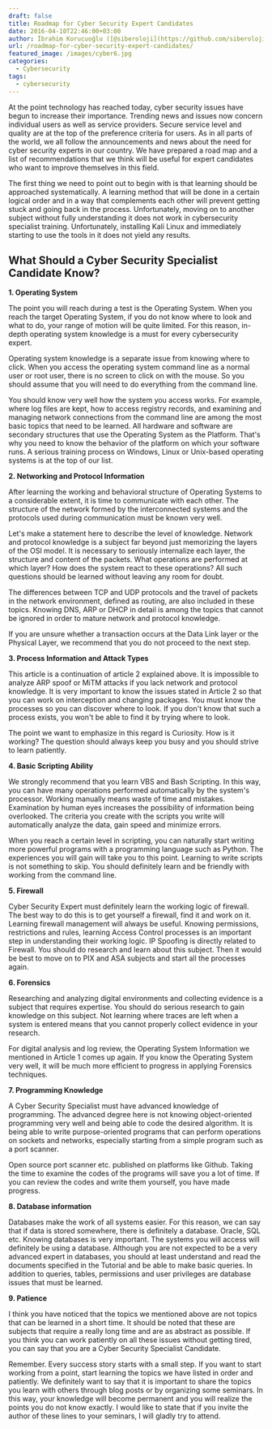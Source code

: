 ```yaml
---
draft: false
title: Roadmap for Cyber ​​Security Expert Candidates
date: 2016-04-10T22:46:00+03:00
author: İbrahim Korucuoğlu ([@siberoloji](https://github.com/siberoloji))
url: /roadmap-for-cyber-security-expert-candidates/
featured_image: /images/cyber6.jpg
categories:
  - Cybersecurity
tags:
  - cybersecurity
---
```



At the point technology has reached today, cyber security issues have begun to increase their importance. Trending news and issues now concern individual users as well as service providers. Secure service level and quality are at the top of the preference criteria for users. As in all parts of the world, we all follow the announcements and news about the need for cyber security experts in our country. We have prepared a road map and a list of recommendations that we think will be useful for expert candidates who want to improve themselves in this field.



The first thing we need to point out to begin with is that learning should be approached systematically. A learning method that will be done in a certain logical order and in a way that complements each other will prevent getting stuck and going back in the process. Unfortunately, moving on to another subject without fully understanding it does not work in cybersecurity specialist training. Unfortunately, installing Kali Linux and immediately starting to use the tools in it does not yield any results.



## What Should a Cyber ​​Security Specialist Candidate Know?



**1. Operating System**



The point you will reach during a test is the Operating System. When you reach the target Operating System, if you do not know where to look and what to do, your range of motion will be quite limited. For this reason, in-depth operating system knowledge is a must for every cybersecurity expert.



 Operating system knowledge is a separate issue from knowing where to click. When you access the operating system command line as a normal user or root user, there is no screen to click on with the mouse. So you should assume that you will need to do everything from the command line.



You should know very well how the system you access works. For example, where log files are kept, how to access registry records, and examining and managing network connections from the command line are among the most basic topics that need to be learned. All hardware and software are secondary structures that use the Operating System as the Platform. That's why you need to know the behavior of the platform on which your software runs. A serious training process on Windows, Linux or Unix-based operating systems is at the top of our list.



**2. Networking and Protocol Information**



After learning the working and behavioral structure of Operating Systems to a considerable extent, it is time to communicate with each other. The structure of the network formed by the interconnected systems and the protocols used during communication must be known very well.



Let's make a statement here to describe the level of knowledge. Network and protocol knowledge is a subject far beyond just memorizing the layers of the OSI model. It is necessary to seriously internalize each layer, the structure and content of the packets. What operations are performed at which layer? How does the system react to these operations? All such questions should be learned without leaving any room for doubt.



The differences between TCP and UDP protocols and the travel of packets in the network environment, defined as routing, are also included in these topics. Knowing DNS, ARP or DHCP in detail is among the topics that cannot be ignored in order to mature network and protocol knowledge.



If you are unsure whether a transaction occurs at the Data Link layer or the Physical Layer, we recommend that you do not proceed to the next step.



**3. Process Information and Attack Types**



This article is a continuation of article 2 explained above. It is impossible to analyze ARP spoof or MiTM attacks if you lack network and protocol knowledge. It is very important to know the issues stated in Article 2 so that you can work on interception and changing packages. You must know the processes so you can discover where to look. If you don't know that such a process exists, you won't be able to find it by trying where to look.



The point we want to emphasize in this regard is Curiosity. How is it working? The question should always keep you busy and you should strive to learn patiently.



**4. Basic Scripting Ability**



We strongly recommend that you learn VBS and Bash Scripting. In this way, you can have many operations performed automatically by the system's processor. Working manually means waste of time and mistakes. Examination by human eyes increases the possibility of information being overlooked. The criteria you create with the scripts you write will automatically analyze the data, gain speed and minimize errors.



When you reach a certain level in scripting, you can naturally start writing more powerful programs with a programming language such as Python. The experiences you will gain will take you to this point. Learning to write scripts is not something to skip. You should definitely learn and be friendly with working from the command line.



**5. Firewall**



Cyber ​​Security Expert must definitely learn the working logic of firewall. The best way to do this is to get yourself a firewall, find it and work on it. Learning firewall management will always be useful. Knowing permissions, restrictions and rules, learning Access Control processes is an important step in understanding their working logic. IP Spoofing is directly related to Firewall. You should do research and learn about this subject. Then it would be best to move on to PIX and ASA subjects and start all the processes again.



**6. Forensics**



Researching and analyzing digital environments and collecting evidence is a subject that requires expertise. You should do serious research to gain knowledge on this subject. Not learning where traces are left when a system is entered means that you cannot properly collect evidence in your research.



For digital analysis and log review, the Operating System Information we mentioned in Article 1 comes up again. If you know the Operating System very well, it will be much more efficient to progress in applying Forensics techniques.



**7. Programming Knowledge**



A Cyber ​​Security Specialist must have advanced knowledge of programming. The advanced degree here is not knowing object-oriented programming very well and being able to code the desired algorithm. It is being able to write purpose-oriented programs that can perform operations on sockets and networks, especially starting from a simple program such as a port scanner.



Open source port scanner etc. published on platforms like Github. Taking the time to examine the codes of the programs will save you a lot of time. If you can review the codes and write them yourself, you have made progress.



**8. Database information**



Databases make the work of all systems easier. For this reason, we can say that if data is stored somewhere, there is definitely a database. Oracle, SQL etc. Knowing databases is very important. The systems you will access will definitely be using a database. Although you are not expected to be a very advanced expert in databases, you should at least understand and read the documents specified in the Tutorial and be able to make basic queries. In addition to queries, tables, permissions and user privileges are database issues that must be learned.



**9. Patience**



I think you have noticed that the topics we mentioned above are not topics that can be learned in a short time. It should be noted that these are subjects that require a really long time and are as abstract as possible. If you think you can work patiently on all these issues without getting tired, you can say that you are a Cyber ​​Security Specialist Candidate.



Remember. Every success story starts with a small step. If you want to start working from a point, start learning the topics we have listed in order and patiently. We definitely want to say that it is important to share the topics you learn with others through blog posts or by organizing some seminars. In this way, your knowledge will become permanent and you will realize the points you do not know exactly. I would like to state that if you invite the author of these lines to your seminars, I will gladly try to attend.
